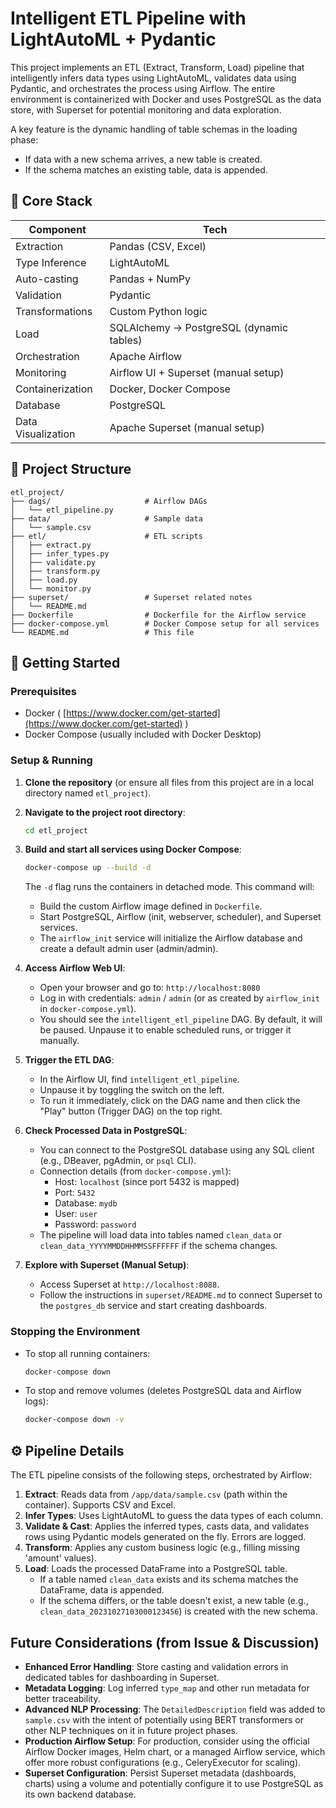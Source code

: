 # Intelligent ETL Pipeline with LightAutoML + Pydantic

This project implements an ETL (Extract, Transform, Load) pipeline that intelligently infers data types using LightAutoML, validates data using Pydantic, and orchestrates the process using Airflow. The entire environment is containerized with Docker and uses PostgreSQL as the data store, with Superset for potential monitoring and data exploration.

A key feature is the dynamic handling of table schemas in the loading phase:
- If data with a new schema arrives, a new table is created.
- If the schema matches an existing table, data is appended.

## 🧠 Core Stack

| Component           | Tech                                      |
|---------------------|-------------------------------------------|
| Extraction          | Pandas (CSV, Excel)                       |
| Type Inference      | LightAutoML                               |
| Auto-casting        | Pandas + NumPy                            |
| Validation          | Pydantic                                  |
| Transformations     | Custom Python logic                       |
| Load                | SQLAlchemy → PostgreSQL (dynamic tables)  |
| Orchestration       | Apache Airflow                            |
| Monitoring          | Airflow UI + Superset (manual setup)      |
| Containerization    | Docker, Docker Compose                    |
| Database            | PostgreSQL                                |
| Data Visualization  | Apache Superset (manual setup)            |

## 🔧 Project Structure

```
etl_project/
├── dags/                     # Airflow DAGs
│   └── etl_pipeline.py
├── data/                     # Sample data
│   └── sample.csv
├── etl/                      # ETL scripts
│   ├── extract.py
│   ├── infer_types.py
│   ├── validate.py
│   ├── transform.py
│   ├── load.py
│   └── monitor.py
├── superset/                 # Superset related notes
│   └── README.md
├── Dockerfile                # Dockerfile for the Airflow service
├── docker-compose.yml        # Docker Compose setup for all services
└── README.md                 # This file
```

## 🚀 Getting Started

### Prerequisites

- Docker ( [https://www.docker.com/get-started](https://www.docker.com/get-started) )
- Docker Compose (usually included with Docker Desktop)

### Setup & Running

1.  **Clone the repository** (or ensure all files from this project are in a local directory named `etl_project`).

2.  **Navigate to the project root directory**:
    ```bash
    cd etl_project
    ```

3.  **Build and start all services using Docker Compose**:
    ```bash
    docker-compose up --build -d
    ```
    The `-d` flag runs the containers in detached mode.
    This command will:
    *   Build the custom Airflow image defined in `Dockerfile`.
    *   Start PostgreSQL, Airflow (init, webserver, scheduler), and Superset services.
    *   The `airflow_init` service will initialize the Airflow database and create a default admin user (admin/admin).

4.  **Access Airflow Web UI**:
    *   Open your browser and go to: `http://localhost:8080`
    *   Log in with credentials: `admin` / `admin` (or as created by `airflow_init` in `docker-compose.yml`).
    *   You should see the `intelligent_etl_pipeline` DAG. By default, it will be paused. Unpause it to enable scheduled runs, or trigger it manually.

5.  **Trigger the ETL DAG**:
    *   In the Airflow UI, find `intelligent_etl_pipeline`.
    *   Unpause it by toggling the switch on the left.
    *   To run it immediately, click on the DAG name and then click the "Play" button (Trigger DAG) on the top right.

6.  **Check Processed Data in PostgreSQL**:
    *   You can connect to the PostgreSQL database using any SQL client (e.g., DBeaver, pgAdmin, or `psql` CLI).
    *   Connection details (from `docker-compose.yml`):
        *   Host: `localhost` (since port 5432 is mapped)
        *   Port: `5432`
        *   Database: `mydb`
        *   User: `user`
        *   Password: `password`
    *   The pipeline will load data into tables named `clean_data` or `clean_data_YYYYMMDDHHMMSSFFFFFF` if the schema changes.

7.  **Explore with Superset (Manual Setup)**:
    *   Access Superset at `http://localhost:8088`.
    *   Follow the instructions in `superset/README.md` to connect Superset to the `postgres_db` service and start creating dashboards.

### Stopping the Environment

*   To stop all running containers:
    ```bash
    docker-compose down
    ```
*   To stop and remove volumes (deletes PostgreSQL data and Airflow logs):
    ```bash
    docker-compose down -v
    ```

## ⚙️ Pipeline Details

The ETL pipeline consists of the following steps, orchestrated by Airflow:

1.  **Extract**: Reads data from `/app/data/sample.csv` (path within the container). Supports CSV and Excel.
2.  **Infer Types**: Uses LightAutoML to guess the data types of each column.
3.  **Validate & Cast**: Applies the inferred types, casts data, and validates rows using Pydantic models generated on the fly. Errors are logged.
4.  **Transform**: Applies any custom business logic (e.g., filling missing 'amount' values).
5.  **Load**: Loads the processed DataFrame into a PostgreSQL table.
    *   If a table named `clean_data` exists and its schema matches the DataFrame, data is appended.
    *   If the schema differs, or the table doesn't exist, a new table (e.g., `clean_data_20231027103000123456`) is created with the new schema.

## Future Considerations (from Issue & Discussion)

*   **Enhanced Error Handling**: Store casting and validation errors in dedicated tables for dashboarding in Superset.
*   **Metadata Logging**: Log inferred `type_map` and other run metadata for better traceability.
*   **Advanced NLP Processing**: The `DetailedDescription` field was added to `sample.csv` with the intent of potentially using BERT transformers or other NLP techniques on it in future project phases.
*   **Production Airflow Setup**: For production, consider using the official Airflow Docker images, Helm chart, or a managed Airflow service, which offer more robust configurations (e.g., CeleryExecutor for scaling).
*   **Superset Configuration**: Persist Superset metadata (dashboards, charts) using a volume and potentially configure it to use PostgreSQL as its own backend database.
